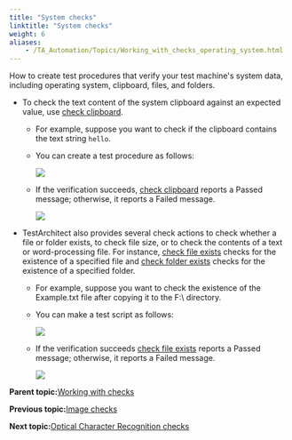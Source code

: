 ```yaml
--- 
title: "System checks"
linktitle: "System checks"
weight: 6
aliases: 
    - /TA_Automation/Topics/Working_with_checks_operating_system.html
---
```


How to create test procedures that verify your test machine's system data, including operating system, clipboard, files, and folders.

-   To check the text content of the system clipboard against an expected value, use [check clipboard](/TA_Automation/Topics/bia_check_clipboard.html).
    -   For example, suppose you want to check if the clipboard contains the text string `hello`.
    -   You can create a test procedure as follows:

        ![](/images//Images/bia_check_clipboard_pgm.png)

    -   If the verification succeeds, [check clipboard](/TA_Automation/Topics/bia_check_clipboard.html) reports a Passed message; otherwise, it reports a Failed message.

        ![](/images//Images/bia_check_clipboard_res.png)

-   TestArchitect also provides several check actions to check whether a file or folder exists, to check file size, or to check the contents of a text or word-processing file. For instance, [check file exists](/TA_Automation/Topics/bia_check_file_exists.html) checks for the existence of a specified file and [check folder exists](/TA_Automation/Topics/bia_check_folder_exists.html) checks for the existence of a specified folder.
    -   For example, suppose you want to check the existence of the Example.txt file after copying it to the F:\\ directory.
    -   You can make a test script as follows:

        ![](/images//Images/bia_check_file_exists_pgm.png)

    -   If the verification succeeds [check file exists](/TA_Automation/Topics/bia_check_file_exists.html) reports a Passed message; otherwise, it reports a Failed message.

        ![](/images//Images/bia_check_file_exists_res.png)


**Parent topic:**[Working with checks](/TA_Automation/Topics/Automation_model_working_with_checks.html)

**Previous topic:**[Image checks](/TA_Automation/Topics/Working_with_checks_picture.html)

**Next topic:**[Optical Character Recognition checks](/TA_Automation/Topics/Working_with_checks_OCR.html)

